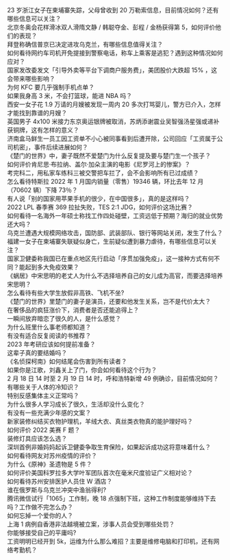 23 岁浙江女子在柬埔寨失踪，父母曾收到 20 万勒索信息，目前情况如何？还有哪些信息可以关注？  
北京冬奥会花样滑冰双人滑隋文静 / 韩聪夺金、彭程 / 金杨获得第 5，如何评价他们的表现？  
拜登称确信普京已决定进攻乌克兰，有哪些信息值得关注？  
如何看待网约车司机开免提接到警察电话，称车上乘客是逃犯？遇到这种情况如何应对？  
国家发改委发文「引导外卖等平台下调商户服务费」，美团股价大跌超  15% ，这会带来哪些影响？  
为何 KFC 要几乎强制手机点单？  
如果我身高 3 米，不会打篮球，能进 NBA 吗？  
西安一女子花 1.9 万请的月嫂被发现一周内 20 多次打骂婴儿，警方已介入，怎样才能找到靠谱的月嫂？  
英国男子 4x100 米接力东京奥运银牌被取消，苏炳添谢震业吴智强汤星强或递补获铜牌，这有怎样的意义？  
济南盒马鲜生一员工因工资单不小心被同事看到后遭开除，公司回应「工资属于公司机密」，事件后续进展如何？  
《楚门的世界》中，妻子既然不爱楚门为什么反复提及要与楚门生一个孩子？  
如何评价肯尼思·布拉纳、盖尔·加朵主演的电影《尼罗河上的惨案》？  
考完科二，用私家车练科三被交警把车拦了，会不会影响所有已过成绩？  
怎么看待特斯拉 2022 年 1 月国内销量（零售）19346 辆，环比去年 12 月（70602 辆）下降 73％？  
有人说「别的国家用苹果手机的很少，在中国很多」，真的是这样吗？  
2022 LPL 春季赛 369 拉扯失败，TES 2:1 JDG，如何评价这场比赛？  
如何看待一名海外一年硕士称找工作四处碰壁，工资远低于预期？海归的就业优势还大吗？  
乌克兰遭遇大规模网络攻击，国防部、武装部队、银行等网站关闭，发生了什么？  
福建一女子在柬埔寨失联疑似身亡，生前疑似遭到暴力虐待，有哪些信息可以关注？  
国家卫健委称我国已在重点地区先行启动「序贯加强免疫」，这一接种方式有何不同？能起到多大免疫效果？  
《蜗居》中宋思明的老丈人为什么不选择培养自己的女儿成为高官，而要选择培养宋思明？  
怎么看待有些大学生放假非高铁、飞机不坐?  
《楚门的世界》里楚门的妻子是演员，还要和他发生关系，岂不是代价太大？  
在奢侈品的疯狂涨价下，消费者是否还能追得上？  
一瞬间放弃暗恋了很久的人，是什么感觉？  
为什么班里什么事老师都知道？  
有没有适合反复阅读的书推荐？  
2023 年考研应该如何提前准备？  
这辈子真的要结婚吗？  
《名侦探柯南》如何结尾会伤害到所有读者？  
如果你是江歌，刘鑫关上了门，你会如何看待这个行为？  
2 月 18 日 14 时至 2 月 19 日 14 时，呼和浩特新增 49 例确诊，目前情况如何？  
有哪些关于人体的冷知识？  
特别反感集体主义正常吗？  
为什么很多人学习成长了很久，生活却没什么变化？  
有没有一些充满少年感的文案？  
新家装修纠结买衣物护理机，羊绒大衣、真丝类衣物真的能护理好吗？  
如何评价 2022 美赛 F 题？  
装修灯具应该怎么选？  
深圳首例非婚妈妈起诉卫健委争取生育保险，如果起诉成功这将意味着什么？  
如何看待网友对苏州疫情的评价？  
为什么《原神》圣遗物是 5 件？  
如何评价美国科罗拉多大学叶军团队首次在毫米尺度验证广义相对论？  
如何看待苏州安排医护人员住 W 酒店？  
谁在俄罗斯与乌克兰冲突中渔翁得利?  
腾讯微信试行「1065」工作制，晚 18 点强制下班，这种工作制度能够维持下去吗？工作做不完怎么办？  
如何忘掉一个爱你的人？  
上海 1 病例自香港非法越境被立案，涉事人员会受到哪些处罚？  
你能够接受自己的平庸吗?  
工资明明已经开到 5k，运维为什么那么难招？主要是维修电脑和打印机，还有网络考勤机？  
